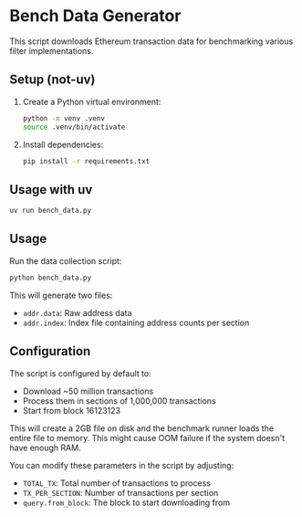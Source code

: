 # Bench Data Generator

This script downloads Ethereum transaction data for benchmarking various filter implementations.

## Setup (not-uv)

1. Create a Python virtual environment:
   ```bash
   python -m venv .venv
   source .venv/bin/activate
   ```

2. Install dependencies:
   ```bash
   pip install -r requirements.txt
   ```

## Usage with uv

```bash
uv run bench_data.py
```

## Usage

Run the data collection script:
```bash
python bench_data.py
```

This will generate two files:
- `addr.data`: Raw address data
- `addr.index`: Index file containing address counts per section

## Configuration

The script is configured by default to:
- Download ~50 million transactions
- Process them in sections of 1,000,000 transactions
- Start from block 16123123

This will create a 2GB file on disk and the benchmark runner loads the entire file to memory.
This might cause OOM failure if the system doesn't have enough RAM.

You can modify these parameters in the script by adjusting:
- `TOTAL_TX`: Total number of transactions to process
- `TX_PER_SECTION`: Number of transactions per section
- `query.from_block`: The block to start downloading from

